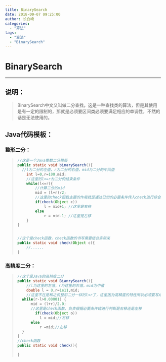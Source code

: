 ```yaml
---
title: BinarySearch
date: 2018-09-07 09:25:00
author: 长白崎
categories:
  - "算法"
tags:
  - "算法"
  - "BinarySearch"
---
```




# BinarySearch

---

## 说明：

> BinarySearch中文又叫做二分查找，这是一种查找类的算法，但是其使用是有一定的限制的，那就是必须要区间类必须要满足相应的单调性，不然的话是无法使用的。

## Java代码模板：

### 整形二分：

> ```java
> //这是一个Java整数二分模板
> public static void binarySearch(){
> 	//l为二分的左值，r为二分的右值，mid为二分的中间值
>     int l=0,r=100,mid;
>     //这里的l<=r为二分的结束条件
>     while(l<=r){
>         //计算二分的mid
>         mid = (l+r)/2;
>         //这里的check函数主要的作用就是通过已知的必要条件传入check进行综合分析然后判断应该之后的二分是右移还是左移
>         if(check(Object c))
>             l = mid+1; //这里是右移
>         else
>             r = mid-1; //这里是左移
>     }
> }
> 
> 
> //这个是check函数，check函数的书写需要结合实际来
> public static void check(Object c){
>     //......
> }
> ```

### 高精度二分：

> ```java
> //这个是Java的高精度二分
> public static void BianrySearch(){
>     //l为这里的左值，r为这里的右值，mid为中值
>     double l = 0,r=1e11,mid;
>     //这里不在是和之前整形二分一样的l<r了，这里因为高精度的特性所以必须要写成右值-左值>0.000001，这里的0.000001可以多添一些0别太少就行
> 	while(r-l>0.00001) {
> 		mid = (l+r)/2.0;
> 		//这里是check函数，负责根据必要条件镜进行判断是右移还是左移
>         if(check(Object o))
> 			l = mid;//右移
> 		else
> 			r =mid;//左移
> 	}
> }
> //check函数
> public static void check(){
>     
> }
> ```